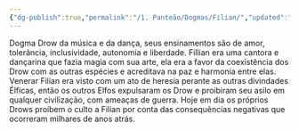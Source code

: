 ```yaml
---
{"dg-publish":true,"permalink":"/1. Panteão/Dogmas/Filian/","updated":"2025-06-15T19:42:13.475-03:00"}
---
```


Dogma Drow da música e da dança, seus ensinamentos são de amor, tolerância, inclusividade, autonomia e liberdade. Fillian era uma cantora e dançarina que fazia magia com sua arte, ela era a favor da coexistência dos Drow com as outras espécies e acreditava na paz e harmonia entre elas. Venerar Filian era visto com um ato de heresia perante as outras divindades Élficas, então os outros Elfos expulsaram os Drow e proibiram seu asilo em qualquer civilização, com ameaças de guerra. Hoje em dia os próprios Drows proíbem o culto a Filian por conta das consequências negativas que ocorreram milhares de anos atrás.
